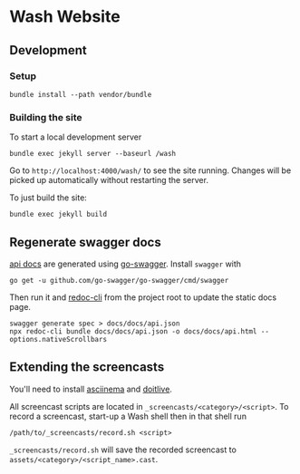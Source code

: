 # Wash Website

## Development

### Setup

```
bundle install --path vendor/bundle
```

### Building the site

To start a local development server
```
bundle exec jekyll server --baseurl /wash
```

Go to `http://localhost:4000/wash/` to see the site running. Changes will be picked up automatically without restarting the server.

To just build the site:
```
bundle exec jekyll build
```

## Regenerate swagger docs

[api docs](./content/api/api.json) are generated using [go-swagger](https://github.com/go-swagger/go-swagger). Install `swagger` with
```
go get -u github.com/go-swagger/go-swagger/cmd/swagger
```

Then run it and [redoc-cli](https://github.com/Rebilly/ReDoc/blob/master/cli/README.md) from the project root to update the static docs page.
```
swagger generate spec > docs/docs/api.json
npx redoc-cli bundle docs/docs/api.json -o docs/docs/api.html --options.nativeScrollbars
```

## Extending the screencasts

You'll need to install [asciinema](https://asciinema.org/docs/installation) and [doitlive](https://github.com/sloria/doitlive).

All screencast scripts are located in `_screencasts/<category>/<script>`. To record a screencast, start-up a Wash shell then in that shell run

```
/path/to/_screencasts/record.sh <script>
```

`_screencasts/record.sh` will save the recorded screencast to `assets/<category>/<script_name>.cast`.
